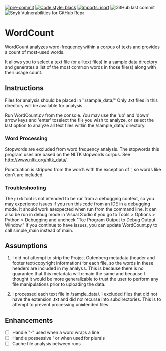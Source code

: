 [![pre-commit](https://img.shields.io/badge/pre--commit-enabled-brightgreen?logo=pre-commit&logoColor=white&style=for-the-badge)](https://github.com/pre-commit/precommit)
[![Code style: black](https://img.shields.io/badge/code%20style-black-000000.svg?style=for-the-badge)](https://github.com/psf/black)
[![Imports: isort](https://img.shields.io/badge/%20imports-isort-%231674b1?&style=for-the-badge)](https://pycqa.github.io/isort/)
![GitHub last commit](https://img.shields.io/github/last-commit/mason3k/wordcount?style=for-the-badge)
![Snyk Vulnerabilities for GitHub Repo](https://img.shields.io/snyk/vulnerabilities/github/mason3k/wordcount?style=for-the-badge)

# WordCount

WordCount analyzes word-frequency within a corpus of texts and provides a count of
most-used words.

It allows you to select a text file (or all text files) in a sample
data directory and generates a list of the most common words in those
file(s) along with their usage count.

## Instructions

Files for analysis should be placed in "./sample_data/"
Only .txt files in this directory will be available for analysis.

Run WordCount.py from the console. You may use the 'up' and 'down' arrow keys
and 'enter' toselect the file you wish to analyze, or select the last option to
analyze all text files within the /sample_data/ directory.

### Word Processing
Stopwords are excluded from word frequency analysis. The stopwords this program uses
are based on the NLTK stopwords corpus. See <http://www.nltk.org/nltk_data/>.

Punctuation is stripped from the words with the exception of ', so words like
don't are included.

### Troubleshooting
The `pick` tool is not intended to be run from a debugging context, so you may 
experience issues if you run this code from an IDE in a debugging mode. It should 
work asexpected when run from the command line. It can also be run in debug mode in
Visual Studio if you go to Tools > Options > Python > Debugging and uncheck
"Tee Program Output to Debug Output Window." If you continue to have issues,
you can update WordCount.py to call simple_main instead of main.

## Assumptions

1. I did not attempt to strip the Project Gutenberg metadata (header and footer
 text/copyright information) for each file, so the words in these headers are
 included in my analysis. This is because there is no guarantee that this metadata
 will remain the same and because I thought it would be more generalizable to trust
 the user to perform any file manipulations prior to uploading the data.

1. I processed each text file in /sample_data/. I excluded files that did not have the
 extension .txt and did not recurse into subdirectories. This is to attempt to
 prevent processing unintended files.


## Enhancements

- [ ] Handle "-" used when a word wraps a line
- [ ] Handle possessive ' or when used for plurals
- [ ] Cache file analysis between runs
